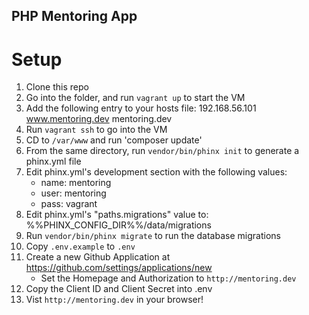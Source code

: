 ## PHP Mentoring App

# Setup

1. Clone this repo
2. Go into the folder, and run `vagrant up` to start the VM
3. Add the following entry to your hosts file: 192.168.56.101		www.mentoring.dev mentoring.dev
4. Run `vagrant ssh` to go into the VM
5. CD to `/var/www` and run 'composer update'
6. From the same directory, run `vendor/bin/phinx init` to generate a phinx.yml file
7. Edit phinx.yml's development section with the following values:
    - name: mentoring
    - user: mentoring
    - pass: vagrant
8. Edit phinx.yml's "paths.migrations" value to: %%PHINX_CONFIG_DIR%%/data/migrations
9. Run `vendor/bin/phinx migrate` to run the database migrations
10. Copy `.env.example` to `.env`
11. Create a new Github Application at https://github.com/settings/applications/new
	- Set the Homepage and Authorization to `http://mentoring.dev`
12. Copy the Client ID and Client Secret into .env
13. Vist `http://mentoring.dev` in your browser!